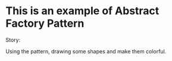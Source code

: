 # This is an example of Abstract Factory Pattern

Story:

Using the pattern, drawing some shapes and make them colorful. 
